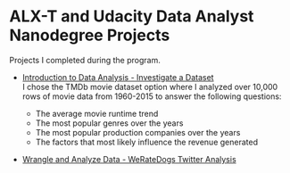 # ALX-T and Udacity Data Analyst Nanodegree Projects
Projects I completed during the program.

- [Introduction to Data Analysis - Investigate a Dataset](https://github.com/ssarrayya/alx-udacity_projects/tree/main/TMDb_movie_data)  
I chose the TMDb movie dataset option where I analyzed over 10,000 rows of movie data from 1960-2015 to answer the following questions:
    - The average movie runtime trend 
    - The most popular genres over the years 
    - The most popular production companies over the years 
    - The factors that most likely influence the revenue generated 


- [Wrangle and Analyze Data - WeRateDogs Twitter Analysis](https://github.com/ssarrayya/alx-udacity_projects/tree/main/WeRateDogs_analysis)